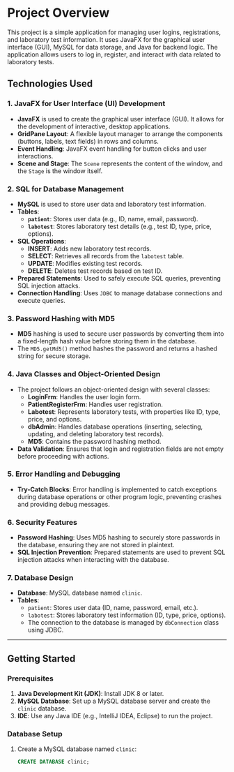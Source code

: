 # Project Overview

This project is a simple application for managing user logins, registrations, and laboratory test information. It uses JavaFX for the graphical user interface (GUI), MySQL for data storage, and Java for backend logic. The application allows users to log in, register, and interact with data related to laboratory tests.

## Technologies Used

### 1. **JavaFX for User Interface (UI) Development**
   - **JavaFX** is used to create the graphical user interface (GUI). It allows for the development of interactive, desktop applications.
   - **GridPane Layout**: A flexible layout manager to arrange the components (buttons, labels, text fields) in rows and columns.
   - **Event Handling**: JavaFX event handling for button clicks and user interactions.
   - **Scene and Stage**: The `Scene` represents the content of the window, and the `Stage` is the window itself.

### 2. **SQL for Database Management**
   - **MySQL** is used to store user data and laboratory test information.
   - **Tables**:
     - **`patient`**: Stores user data (e.g., ID, name, email, password).
     - **`labotest`**: Stores laboratory test details (e.g., test ID, type, price, options).
   - **SQL Operations**: 
     - **INSERT**: Adds new laboratory test records.
     - **SELECT**: Retrieves all records from the `labotest` table.
     - **UPDATE**: Modifies existing test records.
     - **DELETE**: Deletes test records based on test ID.
   - **Prepared Statements**: Used to safely execute SQL queries, preventing SQL injection attacks.
   - **Connection Handling**: Uses `JDBC` to manage database connections and execute queries.

### 3. **Password Hashing with MD5**
   - **MD5** hashing is used to secure user passwords by converting them into a fixed-length hash value before storing them in the database.
   - The `MD5.getMd5()` method hashes the password and returns a hashed string for secure storage.

### 4. **Java Classes and Object-Oriented Design**
   - The project follows an object-oriented design with several classes:
     - **LoginFrm**: Handles the user login form.
     - **PatientRegisterFrm**: Handles user registration.
     - **Labotest**: Represents laboratory tests, with properties like ID, type, price, and options.
     - **dbAdmin**: Handles database operations (inserting, selecting, updating, and deleting laboratory test records).
     - **MD5**: Contains the password hashing method.
   - **Data Validation**: Ensures that login and registration fields are not empty before proceeding with actions.

### 5. **Error Handling and Debugging**
   - **Try-Catch Blocks**: Error handling is implemented to catch exceptions during database operations or other program logic, preventing crashes and providing debug messages.

### 6. **Security Features**
   - **Password Hashing**: Uses MD5 hashing to securely store passwords in the database, ensuring they are not stored in plaintext.
   - **SQL Injection Prevention**: Prepared statements are used to prevent SQL injection attacks when interacting with the database.

### 7. **Database Design**
   - **Database**: MySQL database named `clinic`.
   - **Tables**:
     - `patient`: Stores user data (ID, name, password, email, etc.).
     - `labotest`: Stores laboratory test information (ID, type, price, options).
     - The connection to the database is managed by `dbConnection` class using JDBC.

---

## Getting Started

### Prerequisites
1. **Java Development Kit (JDK)**: Install JDK 8 or later.
2. **MySQL Database**: Set up a MySQL database server and create the `clinic` database.
3. **IDE**: Use any Java IDE (e.g., IntelliJ IDEA, Eclipse) to run the project.

### Database Setup

1. Create a MySQL database named `clinic`:
   ```sql
   CREATE DATABASE clinic;
